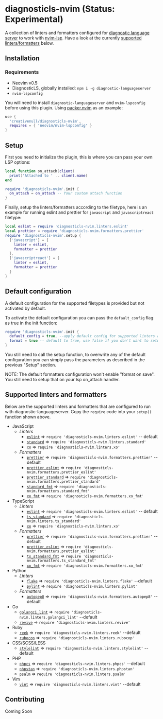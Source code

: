 # diagnosticls-nvim (Status: Experimental)

A collection of linters and formatters configured for [diagnostic language server][dls] to work with [nvim-lsp][lsp].
Have a look at the currently [supported linters/formatters](#supported-linters-and-formatters) below.

## Installation

### Requirements

- Neovim v0.5
- DiagnosticLS, globally installed: `npm i -g diagnostic-languageserver`
- `nvim-lspconfig`

You will need to install `diagnostic-languageserver` and `nvim-lspconfig` before using this plugin. Using
[packer.nvim][packer] as an example:

```lua
use {
  'creativenull/diagnosticls-nvim',
  requires = { 'neovim/nvim-lspconfig' }
}
```

## Setup

First you need to initialize the plugin, this is where you can pass your own LSP options:

```lua
local function on_attach(client)
  print('Attached to ' .. client.name)
end

require 'diagnosticls-nvim'.init {
  on_attach = on_attach -- Your custom attach function
}
```

Finally, setup the linters/formatters according to the filetype, here is an example for running eslint and prettier
for `javascript` and `javascriptreact` filetype:

```lua
local eslint = require 'diagnosticls-nvim.linters.eslint'
local prettier = require 'diagnosticls-nvim.formatters.prettier'
require 'diagnosticls-nvim'.setup {
  ['javascript'] = {
    linter = eslint,
    formatter = prettier
  },
  ['javascriptreact'] = {
    linter = eslint,
    formatter = prettier
  }
}
```

## Default configuration

A default configuration for the supported filetypes is provided but not activated by default.

To activate the default configuration you can pass the `default_config` flag as true in the init function:

```lua
require 'diagnosticls-nvim'.init {
  default_config = true, --apply default config for supported linters and formatters
  format = true -- default to true, use false if you don't want to setup formatters by default
}
```

You still need to call the setup function, to overwrite any of the default configuration
you can simply pass the parameters as described in the previous "Setup" section.

NOTE: The default formatters configuration won't enable "format on save".
You still need to setup that on your lsp on_attach handler.

## Supported linters and formatters

Below are the supported linters and formatters that are configured to run with diagnostic-languageserver. Copy the
`require` code into your `setup()` function shown above.

- JavaScript
  - _Linters_
    - [`eslint`][eslint] => `require 'diagnosticls-nvim.linters.eslint'` -- default
    - [`standard`][standard] => `require 'diagnosticls-nvim.linters.standard'`
    - [`xo`][xo] => `require 'diagnosticls-nvim.linters.xo'`
  - _Formatters_
    - [`prettier`][prettier] => `require 'diagnosticls-nvim.formatters.prettier'` --default
    - [`prettier_eslint`][prettier_eslint] => `require 'diagnosticls-nvim.formatters.prettier_eslint'`
    - [`prettier_standard`][prettier_standard] => `require 'diagnosticls-nvim.formatters.prettier_standard'`
    - [`standard_fmt`][standard] => `require 'diagnosticls-nvim.formatters.standard_fmt'`
    - [`xo_fmt`][xo] => `require 'diagnosticls-nvim.formatters.xo_fmt'`
- TypeScript
  - _Linters_
    - [`eslint`][eslint] => `require 'diagnosticls-nvim.linters.eslint'` -- default
    - [`ts_standard`][ts_standard] => `require 'diagnosticls-nvim.linters.ts_standard'`
    - [`xo`][xo] => `require 'diagnosticls-nvim.linters.xo'`
  - _Formatters_
    - [`prettier`][prettier] => `require 'diagnosticls-nvim.formatters.prettier'` --default
    - [`prettier_eslint`][prettier_eslint] => `require 'diagnosticls-nvim.formatters.prettier_eslint'`
    - [`ts_standard_fmt`][ts_standard] => `require 'diagnosticls-nvim.formatters.ts_standard_fmt'`
    - [`xo_fmt`][xo] => `require 'diagnosticls-nvim.formatters.xo_fmt'`
- Python
  - _Linters_
    - [`flake`][flake] => `require 'diagnosticls-nvim.linters.flake'` --default
    - [`pylint`][pylint] => `require 'diagnosticls-nvim.linters.pylint'`
  - _Formatters_
    - [`autopep8`][autopep8] => `require 'diagnosticls-nvim.formatters.autopep8'` --default
- Go
  - [`golangci_lint`][golangci_lint] => `require 'diagnosticls-nvim.linters.golangci_lint'` --default
  - [`revive`][revive] => `require 'diagnosticls-nvim.linters.revive'`
- Ruby
  - [`reek`][reek] => `require 'diagnosticls-nvim.linters.reek'` --default
  - [`rubocop`][rubocop] => `require 'diagnosticls-nvim.linters.rubocop'`
- CSS/SCSS/LESS
  - [`stylelint`][stylelint] => `require 'diagnosticls-nvim.linters.stylelint'` --default
- PHP
  - [`phpcs`][phpcs] => `require 'diagnosticls-nvim.linters.phpcs'` --default
  - [`phpstan`][phpstan] => `require 'diagnosticls-nvim.linters.phpstan'`
  - [`psalm`][psalm] => `require 'diagnosticls-nvim.linters.psalm'`
- Vim
  - [`vint`][vint] => `require 'diagnosticls-nvim.linters.vint'` --default

## Contributing

Coming Soon

[dls]: https://github.com/iamcco/diagnostic-languageserver
[lsp]: https://neovim.io/doc/user/lsp.html
[packer]: https://github.com/wbthomason/packer.nvim
[//]: # "Linters/Formatters list"
[eslint]: https://github.com/eslint/eslint
[flake]: https://github.com/PyCQA/flake8
[golangci_lint]: https://github.com/golangci/golangci-lint
[phpcs]: https://github.com/squizlabs/PHP_CodeSniffer
[phpstan]: https://github.com/phpstan/phpstan
[prettier]: https://github.com/prettier/prettier
[prettier_eslint]: https://github.com/prettier/prettier-eslint
[prettier_standard]: https://github.com/sheerun/prettier-standard
[psalm]: https://github.com/vimeo/psalm
[pylint]: https://github.com/PyCQA/pylint
[reek]: https://github.com/troessner/reek
[revive]: https://github.com/mgechev/revive
[rubocop]: https://github.com/rubocop/rubocop
[standard]: https://github.com/standard/standard
[stylelint]: https://github.com/stylelint/stylelint
[ts_standard]: https://github.com/standard/ts-standard
[vint]: https://github.com/Vimjas/vint
[xo]: https://github.com/xojs/xo
[autopep8]: https://github.com/hhatto/autopep8
